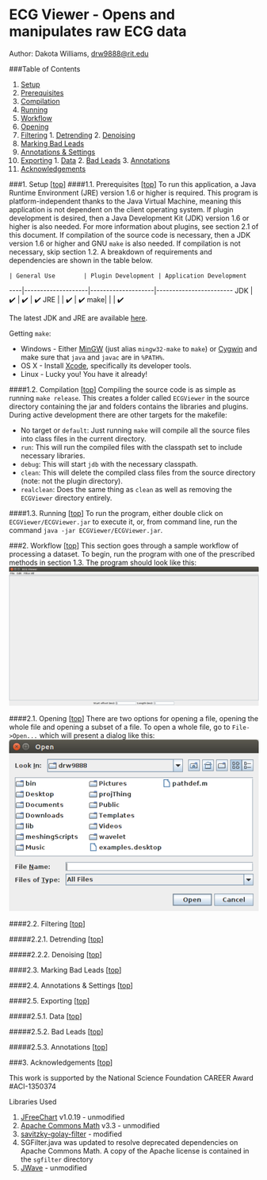<a name="top"></a>ECG Viewer - Opens and manipulates raw ECG data
===============================================
Author: Dakota Williams, drw9888@rit.edu

###Table of Contents

1. [Setup](#1)
  1. [Prerequisites](#1.1)
  2. [Compilation](#1.2)
  3. [Running](#1.3)
2. [Workflow](#2)
  1. [Opening](#2.1)
  2. [Filtering](#2.2)
    1. [Detrending](#2.2.1)
    2. [Denoising](#2.2.2)
  3. [Marking Bad Leads](#2.3)
  4. [Annotations & Settings](#2.4)
  5. [Exporting](#2.5)
    1. [Data](#2.5.1)
    2. [Bad Leads](#2.5.2)
    3. [Annotations](#2.5.3)
3. [Acknowledgements](#3)

###<a name="1"></a>1. Setup [[top](#top)]
####<a name="1.1"></a>1.1. Prerequisites [[top](#top)]
To run this application, a Java Runtime Environment (JRE) version 1.6 or higher is required.
This program is platform-independent thanks to the Java Virtual Machine, meaning this application is not dependent on the client operating system.
If plugin development is desired, then a Java Development Kit (JDK) version 1.6 or higher is also needed.
For more information about plugins, see section 2.1 of this document.
If compilation of the source code is necessary, then a JDK version 1.6 or higher and GNU `make` is also needed.
If compilation is not necessary, skip section 1.2.
A breakdown of requirements and dependencies are shown in the table below.

    | General Use        | Plugin Development | Application Development
----|--------------------|--------------------|------------------------
JDK | :heavy_check_mark: | :heavy_check_mark: | :heavy_check_mark:
JRE |                    | :heavy_check_mark: | :heavy_check_mark:
make|                    |                    | :heavy_check_mark:

The latest JDK and JRE are available [here](http://www.oracle.com/technetwork/java/javase/downloads/index.html).

Getting `make`: 
- Windows - Either [MinGW](http://www.mingw.org) (just alias `mingw32-make` to `make`) or [Cygwin](https://www.cygwin.com) and make sure that `java` and `javac` are in `%PATH%`.
- OS X - Install [Xcode](https://developer.apple.com/xcode/), specifically its developer tools.
- Linux - Lucky you! You have it already!

####<a name="1.2"></a>1.2. Compilation [[top](#top)]
Compiling the source code is as simple as running `make release`.
This creates a folder called `ECGViewer` in the source directory containing the jar and folders contains the libraries and plugins.
During active development there are other targets for the makefile:

- No target or `default`: Just running `make` will compile all the source files into class files in the current directory.
- `run`: This will run the compiled files with the classpath set to include necessary libraries.
- `debug`: This will start `jdb` with the necessary classpath.
- `clean`: This will delete the compiled class files from the source directory (note: not the plugin directory).
- `realclean`: Does the same thing as `clean` as well as removing the `ECGViewer` directory entirely.

####<a name="1.3"></a>1.3. Running [[top](#top)]
To run the program, either double click on `ECGViewer/ECGViewer.jar` to execute it, or, from command line, run the command `java -jar ECGViewer/ECGViewer.jar`.

###<a name="2"></a>2. Workflow [[top](#top)]
This section goes through a sample workflow of processing a dataset.
To begin, run the program with one of the prescribed methods in section 1.3.
The program should look like this:
![](imgs/1.png?raw=true)

####<a name="2.1"></a>2.1. Opening [[top](#top)]
There are two options for opening a file, opening the whole file and opening a subset of a file.
To open a whole file, go to `File->Open...` which will present a dialog like this:
![](imgs/2-1.png?raw=true)

####<a name="2.2"></a>2.2. Filtering [[top](#top)]

#####<a name="2.2.1"></a>2.2.1. Detrending [[top](#top)]

#####<a name="2.2.2"></a>2.2.2. Denoising [[top](#top)]

####<a name="2.3"></a>2.3. Marking Bad Leads [[top](#top)]

####<a name="2.4"></a>2.4. Annotations & Settings [[top](#top)]

####<a name="2.5"></a>2.5. Exporting [[top](#top)]

#####<a name="2.5.1"></a>2.5.1. Data [[top](#top)]

#####<a name="2.5.2"></a>2.5.2. Bad Leads [[top](#top)]

#####<a name="2.5.3"></a>2.5.3. Annotations [[top](#top)]

###<a name="3"></a>3. Acknowledgements [[top](#top)]

This work is supported by the National Science Foundation CAREER Award #ACI-1350374 

Libraries Used

1. <a href="http://www.jfree.org/jfreechart/">JFreeChart</a> v1.0.19 - unmodified  
1. <a href="http://commons.apache.org/proper/commons-math/">Apache Commons Math</a> v3.3 - unmodified  
1. <a href="https://code.google.com/p/savitzky-golay-filter/">savitzky-golay-filter</a> - modified  
  1. SGFilter.java was updated to resolve deprecated dependencies on Apache Commons Math. A copy of the Apache license is contained in the `sgfilter` directory  
1. <a href="https://github.com/cscheiblich/JWave/">JWave</a> - unmodified
